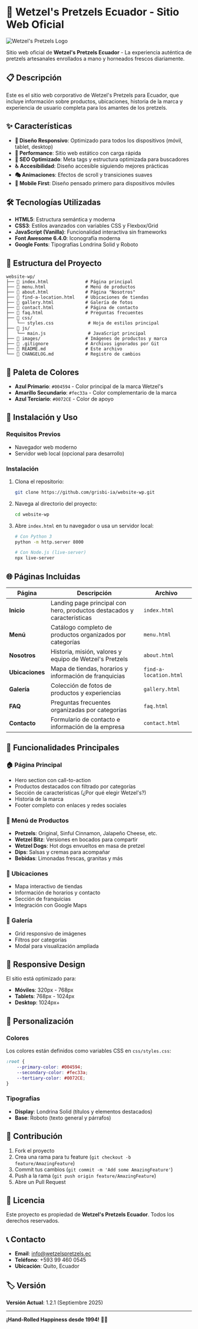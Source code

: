 # 🥨 Wetzel's Pretzels Ecuador - Sitio Web Oficial

![Wetzel's Pretzels Logo](https://d3ciwvs59ifrt8.cloudfront.net/906dc99f-137f-48c4-8c94-d1148b904054/70b94bb9-b5c9-4ef3-9231-5752c67872a5.png)

Sitio web oficial de **Wetzel's Pretzels Ecuador** - La experiencia auténtica de pretzels artesanales enrollados a mano y horneados frescos diariamente.

## 📋 Descripción

Este es el sitio web corporativo de Wetzel's Pretzels para Ecuador, que incluye información sobre productos, ubicaciones, historia de la marca y experiencia de usuario completa para los amantes de los pretzels.

## ✨ Características

- **🎨 Diseño Responsivo**: Optimizado para todos los dispositivos (móvil, tablet, desktop)
- **🚀 Performance**: Sitio web estático con carga rápida
- **🎯 SEO Optimizado**: Meta tags y estructura optimizada para buscadores
- **♿ Accesibilidad**: Diseño accesible siguiendo mejores prácticas
- **🎭 Animaciones**: Efectos de scroll y transiciones suaves
- **📱 Mobile First**: Diseño pensado primero para dispositivos móviles

## 🛠️ Tecnologías Utilizadas

- **HTML5**: Estructura semántica y moderna
- **CSS3**: Estilos avanzados con variables CSS y Flexbox/Grid
- **JavaScript (Vanilla)**: Funcionalidad interactiva sin frameworks
- **Font Awesome 6.4.0**: Iconografía moderna
- **Google Fonts**: Tipografías Londrina Solid y Roboto

## 📁 Estructura del Proyecto

```
website-wp/
├── 📄 index.html              # Página principal
├── 📄 menu.html               # Menú de productos
├── 📄 about.html              # Página "Nosotros"
├── 📄 find-a-location.html    # Ubicaciones de tiendas
├── 📄 gallery.html            # Galería de fotos
├── 📄 contact.html            # Página de contacto
├── 📄 faq.html                # Preguntas frecuentes
├── 📁 css/
│   └── styles.css             # Hoja de estilos principal
├── 📁 js/
│   └── main.js                # JavaScript principal
├── 📁 images/                 # Imágenes de productos y marca
├── 📄 .gitignore              # Archivos ignorados por Git
├── 📄 README.md               # Este archivo
└── 📄 CHANGELOG.md            # Registro de cambios
```

## 🎨 Paleta de Colores

- **Azul Primario**: `#004594` - Color principal de la marca Wetzel's
- **Amarillo Secundario**: `#fec33a` - Color complementario de la marca
- **Azul Terciario**: `#0072CE` - Color de apoyo

## 🚀 Instalación y Uso

### Requisitos Previos
- Navegador web moderno
- Servidor web local (opcional para desarrollo)

### Instalación
1. Clona el repositorio:
   ```bash
   git clone https://github.com/grisbi-ia/website-wp.git
   ```

2. Navega al directorio del proyecto:
   ```bash
   cd website-wp
   ```

3. Abre `index.html` en tu navegador o usa un servidor local:
   ```bash
   # Con Python 3
   python -m http.server 8000
   
   # Con Node.js (live-server)
   npx live-server
   ```

## 🌐 Páginas Incluidas

| Página | Descripción | Archivo |
|--------|-------------|---------|
| **Inicio** | Landing page principal con hero, productos destacados y características | `index.html` |
| **Menú** | Catálogo completo de productos organizados por categorías | `menu.html` |
| **Nosotros** | Historia, misión, valores y equipo de Wetzel's Pretzels | `about.html` |
| **Ubicaciones** | Mapa de tiendas, horarios y información de franquicias | `find-a-location.html` |
| **Galería** | Colección de fotos de productos y experiencias | `gallery.html` |
| **FAQ** | Preguntas frecuentes organizadas por categorías | `faq.html` |
| **Contacto** | Formulario de contacto e información de la empresa | `contact.html` |

## 🎯 Funcionalidades Principales

### 🏠 Página Principal
- Hero section con call-to-action
- Productos destacados con filtrado por categorías
- Sección de características (¿Por qué elegir Wetzel's?)
- Historia de la marca
- Footer completo con enlaces y redes sociales

### 🍞 Menú de Productos
- **Pretzels**: Original, Sinful Cinnamon, Jalapeño Cheese, etc.
- **Wetzel Bitz**: Versiones en bocados para compartir
- **Wetzel Dogs**: Hot dogs envueltos en masa de pretzel
- **Dips**: Salsas y cremas para acompañar
- **Bebidas**: Limonadas frescas, granitas y más

### 📍 Ubicaciones
- Mapa interactivo de tiendas
- Información de horarios y contacto
- Sección de franquicias
- Integración con Google Maps

### 🎨 Galería
- Grid responsivo de imágenes
- Filtros por categorías
- Modal para visualización ampliada

## 📱 Responsive Design

El sitio está optimizado para:
- **Móviles**: 320px - 768px
- **Tablets**: 768px - 1024px
- **Desktop**: 1024px+

## 🔧 Personalización

### Colores
Los colores están definidos como variables CSS en `css/styles.css`:
```css
:root {
    --primary-color: #004594;
    --secondary-color: #fec33a;
    --tertiary-color: #0072CE;
}
```

### Tipografías
- **Display**: Londrina Solid (títulos y elementos destacados)
- **Base**: Roboto (texto general y párrafos)

## 🤝 Contribución

1. Fork el proyecto
2. Crea una rama para tu feature (`git checkout -b feature/AmazingFeature`)
3. Commit tus cambios (`git commit -m 'Add some AmazingFeature'`)
4. Push a la rama (`git push origin feature/AmazingFeature`)
5. Abre un Pull Request

## 📄 Licencia

Este proyecto es propiedad de **Wetzel's Pretzels Ecuador**. Todos los derechos reservados.

## 📞 Contacto

- **Email**: info@wetzelspretzels.ec
- **Teléfono**: +593 99 460 0545
- **Ubicación**: Quito, Ecuador

## 🏷️ Versión

**Versión Actual**: 1.2.1 (Septiembre 2025)

---

**¡Hand-Rolled Happiness desde 1994!** 🥨✨

